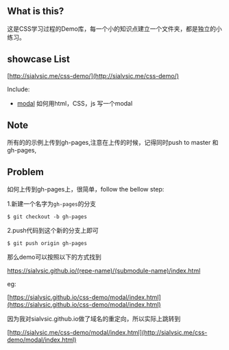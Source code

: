 ## What is this?

这是CSS学习过程的Demo库，每一个小的知识点建立一个文件夹，都是独立的小练习。

## showcase List 

[http://sialvsic.me/css-demo/](http://sialvsic.me/css-demo/)

Include:

- [modal](https://sialvsic.github.io/css-demo/modal/index.html) 如何用html，CSS，js 写一个modal


## Note

所有的的示例上传到gh-pages,注意在上传的时候，记得同时push to master 和 gh-pages,

## Problem
如何上传到gh-pages上，很简单，follow the bellow step:

1.新建一个名字为`gh-pages`的分支
```
$ git checkout -b gh-pages

```

2.push代码到这个新的分支上即可
```
$ git push origin gh-pages

```

那么demo可以按照以下的方式找到 

https://sialvsic.github.io/(repe-name)/(submodule-name)/index.html

eg:

[https://sialvsic.github.io/css-demo/modal/index.html](https://sialvsic.github.io/css-demo/modal/index.html)

因为我对sialvsic.github.io做了域名的重定向，所以实际上跳转到

[http://sialvsic.me/css-demo/modal/index.html](http://sialvsic.me/css-demo/modal/index.html)



